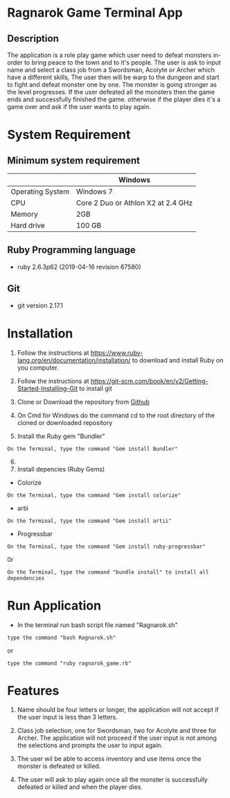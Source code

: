 # Ragnarok Game Terminal App

## Description
The application is a role play game which user need to defeat monsters in-order to bring peace to the town and to it's people. The user is ask to input name and select a class job from a Swordsman, Acolyte or Archer which have a different skills, The user then will be warp to the dungeon and start to fight and defeat monster one by one. The monster is going stronger as the level progresses. If the user defeated all the monsters then the game ends and successfully finished the game. otherwise if the player dies it's a game over and ask if the user wants to play again.

# System Requirement

## Minimum system requirement

|   |  Windows |
|---|---|
| Operating System |  Windows 7 |
|  CPU |  Core 2 Duo or Athlon X2 at 2.4 GHz |
| Memory |  2GB |
|  Hard drive | 100 GB  |

## Ruby Programming language
- ruby 2.6.3p62 (2019-04-16 revision 67580)

## Git
- git version 2.17.1

# Installation
1. Follow the instructions at https://www.ruby-lang.org/en/documentation/installation/ to download and install Ruby on you computer.

2. Follow the instructions at https://git-scm.com/book/en/v2/Getting-Started-Installing-Git to install git

3. Clone or Download the repository from [Github](https://github.com/Kenneth-Rimorin/Ragnarok-Terminal-app)

4. On Cmd for Windows do the command cd to the root directory of the cloned or downloaded repository

5. Install the Ruby gem "Bundler"
```
On the Terminal, type the command "Gem install Bundler"
```
6. 
6. Install depencies (Ruby Gems)
- Colorize
```
On the Terminal, type the command "Gem install colorize"
```
- artii
```
On the Terminal, type the command "Gem install artii"
```
- Progressbar
```
On the Terminal, type the command "Gem install ruby-progressbar"
```
0r
```
On the Terminal, type the command "bundle install" to install all dependencies
```

# Run Application
- In the terminal run bash script file named "Ragnarok.sh"
```
type the command "bash Ragnarok.sh"
```
or

```
type the command "ruby ragnarok_game.rb"
```

# Features

1. Name should be four letters or longer, the application will not accept if the user input is less than 3 letters.

2. Class job selection, one for Swordsman, two for Acolyte and three for Archer. The application will not proceed if the user input is not among the selections and prompts the user to input again.

3. The user wil be able to access inventory and use items once the monster is defeated or killed.

4. The user will ask to play again once all the monster is successfully defeated or killed and when the player dies.